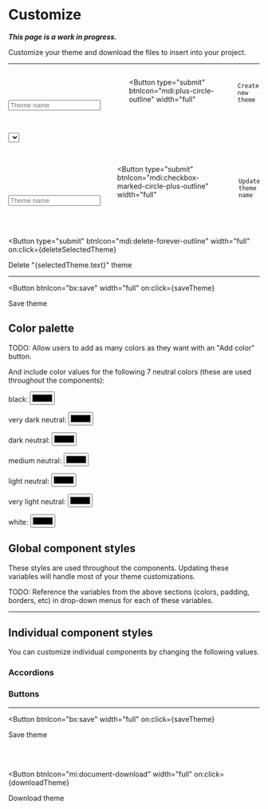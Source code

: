 <script lang="ts">
  import { onMount } from "svelte";
  import { writable } from "svelte/store";
  import { browser } from "$app/env";
  import { Button, Input, Select, ToastContent } from "/src/lib";

  let themes = [];
  
  let value = {
    main: {
      darkBlue: "#000000",
    },
    neutral: {
      black: "#000000",
      veryDarkNeutral: "#000000",
      darkNeutral: "#000000",
      mediumNeutral: "#000000",
      lightNeutral: "#000000",
      veryLightNeutral: "#000000",
      white: "#000000",
    },
  };

  let selectedTheme = { text: "", value };
  $: {
    if (selectedTheme.text) {
      setSelectedTheme(selectedTheme.text);
    }
  }

  // $: This comment preserves the syntax highlighting.
  
  let newThemeName = "";
  let content = [];


  onMount(() => {
    if (!localStorage.getItem("themes")) {
      // The `initThemes` array was going to contain objects like this: { name: "default", css: "" }, but the <Select> component takes object arrays with `text` and `value` properties. So it is easier to just use "theme" objects with `text` and `value` properties.
      let initThemes = [{ text: "default", value }];
      localStorage.setItem("themes", JSON.stringify(initThemes));
    }

    // Set the `themes` array.
    themes = JSON.parse(localStorage.getItem("themes"));

    // Set the `selectedTheme` object.
    selectedTheme = themes[0];
  });

  function createNewTheme() {
    if (!newThemeName) {
      ToastContent.set({ type: "warning", msg: "Please enter a theme name" });
      return;
    }
    let newTheme = { text: newThemeName, value };
    // Push the new theme to the `themes` array.
    themes.push(newTheme);
    // Update the `themes` array in localStorage.
    localStorage.setItem("themes", JSON.stringify(themes));
    // Set the `selectedTheme` to the one that was just created.
    setSelectedTheme(newTheme.text);
    // Clear the theme name field.
    newThemeName = "";
  }

  function setSelectedTheme(themeName) {
    selectedTheme = themes.find(obj => obj.text === themeName);
  }

  function saveTheme() {
    // Update the "themes" array in localStorage.
    localStorage.setItem("themes", JSON.stringify(themes));
    // Set themes to the updated "themes" array from localStorage.
    themes = JSON.parse(localStorage.getItem("themes"));
  }

  function deleteSelectedTheme() {
    if (themes.length === 1) {
      ToastContent.set({ type: "warning", msg: "You are not allowed to delete the last remaining theme. Edit it instead." });
      return;
    }
    let newThemesArray = themes.filter(obj => obj.text !== selectedTheme.text);
    console.log("newThemesArray", newThemesArray);
    // Update the "themes" array in localStorage.
    localStorage.setItem("themes", JSON.stringify(newThemesArray));
    // Set themes to the updated "themes" array from localStorage.
    themes = JSON.parse(localStorage.getItem("themes"));
    // Set the `selectedTheme` to the first one in the "themes" array.
    selectedTheme = themes[0];
  }

  /**
   * https://stackoverflow.com/a/47201559/9453009
   */
  function hexToRgb(hex: string, alpha: string) {
    const r = parseInt(hex.slice(1, 3), 16);
    const g = parseInt(hex.slice(3, 5), 16);
    const b = parseInt(hex.slice(5, 7), 16);

    if (alpha) {
      let rgba = `rgba(${r}, ${g}, ${b}, ${alpha})`;
      console.log("rgba:", rgba);
      return rgba;
    }

    let rgb = `rgb(${r}, ${g}, ${b})`;
    console.log("rgb:", rgb);
    return rgb;
  }

  function downloadTheme() {
    // As I loop through the `value` object in the `selectedTheme`, convert hex values to RGB.
    // hexToRgb("#fbafff");
    console.log("downloadTheme");

    // Convert `selectedTheme.value` to a formatted string.
    let content = [
`:root {
  /* Main Colors: The following colors were taken from https://www.w3schools.com/w3css/w3css_color_metro.asp. */
  --light-green: #99b433;
  --green: #00a300;
}

/* Button */
:root {
  --fpui-btn-primary-text-color: white;
  --fpui-btn-secondary-text-color: white;
  --fpui-btn-tertiary-text-color: var(--fpui-primary-color);
}`
    ];

    // let content = [
    //   ":root {",
    //   "  /* Main Colors: The following colors were taken from https://www.w3schools.com/w3css/w3css_color_metro.asp. */",
    //   "  --light-green: #99b433;",
    //   "  --green: #00a300;",
    //   "}",
    // ];

    const a = document.createElement("a"); // Create "a" element
    const blob = new Blob(content, {type: "text/css"}) // Create a blob (file-like object)
    const url = URL.createObjectURL(blob); // Create an object URL from blob
    a.setAttribute("href", url); // Set "a" element link
    a.setAttribute("download", selectedTheme.text); // Set download filename
    a.click(); // Start downloading
  }
</script>


# Customize

***This page is a work in progress.***

Customize your theme and download the files to insert into your project.

<!-- <button on:click={() => hexToRgb("#fbafff", 0.5)}>Test Hex to RGB</button> -->

---

<form on:submit|preventDefault={createNewTheme}>
  <div class="input-container">
    <Input
      type="text"
      bind:value={newThemeName}
      label="Create a new theme"
      placeholder="Theme name"
    />
  </div>

  <Button
    type="submit"
    btnIcon="mdi:plus-circle-outline"
    width="full"
  >
    Create new theme
  </Button>
</form>

<br>

<Select 
  label="Select a theme to edit"
  optionsArray={themes}
  arrayType="object"
  bind:selectedOption={selectedTheme}
/>

<br>

<form on:submit|preventDefault={saveTheme}>
  <div class="input-container">
    <Input
      type="text"
      bind:value={selectedTheme.text}
      label="Edit theme name"
      placeholder="Theme name"
    />
  </div>

  <Button
    type="submit"
    btnIcon="mdi:checkbox-marked-circle-plus-outline"
    width="full"
  >
    Update theme name
  </Button>
</form>

<br><br>

<Button
  type="submit"
  btnIcon="mdi:delete-forever-outline"
  width="full"
  on:click={deleteSelectedTheme}
>
  Delete "{selectedTheme.text}" theme
</Button>

---

<Button 
  btnIcon="bx:save"
  width="full"
  on:click={saveTheme}
>
  Save theme
</Button>

## Color palette
TODO: Allow users to add as many colors as they want with an "Add color" button.

And include color values for the following 7 neutral colors (these are used throughout the components):

black: <input type="color" bind:value={selectedTheme.value.neutral.black}>

very dark neutral: <input type="color" bind:value={selectedTheme.value.neutral.veryDarkNeutral}>

dark neutral: <input type="color" bind:value={selectedTheme.value.neutral.darkNeutral}>

medium neutral: <input type="color" bind:value={selectedTheme.value.neutral.mediumNeutral}>

light neutral: <input type="color" bind:value={selectedTheme.value.neutral.lightNeutral}>

very light neutral: <input type="color" bind:value={selectedTheme.value.neutral.veryLightNeutral}>

white: <input type="color" bind:value={selectedTheme.value.neutral.white}>

## Global component styles
These styles are used throughout the components. Updating these variables will handle most of your theme customizations.

TODO: Reference the variables from the above sections (colors, padding, borders, etc) in drop-down menus for each of these variables.

---

## Individual component styles
You can customize individual components by changing the following values.

### Accordions

### Buttons

---

<Button 
  btnIcon="bx:save"
  width="full"
  on:click={saveTheme}
>
  Save theme
</Button>

<br><br>

<Button 
  btnIcon="mi:document-download"
  width="full"
  on:click={downloadTheme}
>
  Download theme
</Button>

<style>
  form {
    display: flex;
    align-items: flex-end;

    & .input-container {
      width: 600px;
      margin-right: 10px;
    }
  }
</style>
